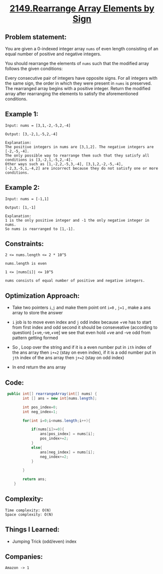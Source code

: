 
<h1 align="center">
  <a href="https://leetcode.com/problems/rearrange-array-elements-by-sign/" target="_blank">2149.Rearrange Array Elements by Sign</a>
</h1>

## Problem statement:
You are given a 0-indexed integer array `nums` of even length consisting of an equal number of positive and negative integers.

You should rearrange the elements of `nums` such that the modified array follows the given conditions:

Every consecutive pair of integers have opposite signs.
For all integers with the same sign, the order in which they were present in `nums` is preserved.
The rearranged array begins with a positive integer.
Return the modified array after rearranging the elements to satisfy the aforementioned conditions.


## Example 1:

```
Input: nums = [3,1,-2,-5,2,-4]

Output: [3,-2,1,-5,2,-4]

Explanation:
The positive integers in nums are [3,1,2]. The negative integers are [-2,-5,-4].
The only possible way to rearrange them such that they satisfy all conditions is [3,-2,1,-5,2,-4].
Other ways such as [1,-2,2,-5,3,-4], [3,1,2,-2,-5,-4], [-2,3,-5,1,-4,2] are incorrect because they do not satisfy one or more conditions.  
```

## Example 2:

```
Input: nums = [-1,1]

Output: [1,-1]

Explanation:
1 is the only positive integer and -1 the only negative integer in nums.
So nums is rearranged to [1,-1].
```



## Constraints:

```
2 <= nums.length <= 2 * 10^5

nums.length is even

1 <= |nums[i]| <= 10^5

nums consists of equal number of positive and negative integers.
```


 

## Optimization Approach:

- Take two pointers `i`,`j` and make them point ont  `i=0` , `j=1` , make a ans array to store the answer
  
- `i` job is to move even index and `j` odd index because +ve has to start from first index and odd second it should be conseveative (according to question)
   [+ve,-ve,+ve] we see that even hold +ve and -ve odd from pattern getting formed
  
- So , Loop over the string and if it is a even number put in `ith` index of the ans array then `i+=2` (stay on even index),
  if it is a odd number put in `jth` index of the ans array then `j+=2` (stay on odd index)
  
- In end return the ans array



## Code: 

```java
 public int[] rearrangeArray(int[] nums) {
        int [] ans = new int[nums.length];

        int pos_index=0;
        int neg_index=1;

        for(int i=0;i<nums.length;i++){

            if(nums[i]>=0){
                ans[pos_index] = nums[i];
                pos_index+=2;
            }
            else{
                ans[neg_index] = nums[i];
                neg_index+=2;
            }
            
        }   

        return ans;
    }

```







## Complexity:

```
Time complexity: O(N)
Space complexity: O(N)
```

## Things I Learned:

- Jumping Trick (odd/even) index
  


## Companies:

```
Amazon -> 1
```





